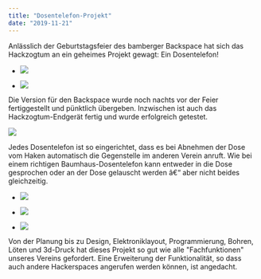 ```yaml
---
title: "Dosentelefon-Projekt"
date: "2019-11-21"
---
```


Anlässlich der Geburtstagsfeier des bamberger Backspace hat sich das Hackzogtum an ein geheimes Projekt gewagt: Ein Dosentelefon!

- ![](https://hackzogtum-coburg.de/wp-content/uploads/2019/11/dosentelefonHackzogtum_08.jpg)
    
- ![](https://hackzogtum-coburg.de/wp-content/uploads/2019/11/dosentelefonHackzogtum_01-768x1024.jpg)
    

Die Version für den Backspace wurde noch nachts vor der Feier fertiggestellt und pünktlich übergeben. Inzwischen ist auch das Hackzogtum-Endgerät fertig und wurde erfolgreich getestet.

![](https://hackzogtum-coburg.de/wp-content/uploads/2019/11/dosentelefonHackzogtum_04.jpg)

Jedes Dosentelefon ist so eingerichtet, dass es bei Abnehmen der Dose vom Haken automatisch die Gegenstelle im anderen Verein anruft. Wie bei einem richtigen Baumhaus-Dosentelefon kann entweder in die Dose gesprochen oder an der Dose gelauscht werden â€“ aber nicht beides gleichzeitig.

- ![](https://hackzogtum-coburg.de/wp-content/uploads/2019/11/dosentelefonHackzogtum_05.png)
    
- ![](https://hackzogtum-coburg.de/wp-content/uploads/2019/11/dosentelefonHackzogtum_07-1024x931.jpg)
    
- ![](https://hackzogtum-coburg.de/wp-content/uploads/2019/11/dosentelefonHackzogtum_06-1024x575.jpg)
    

Von der Planung bis zu Design, Elektroniklayout, Programmierung, Bohren, Löten und 3d-Druck hat dieses Projekt so gut wie alle "Fachfunktionen" unseres Vereins gefordert. Eine Erweiterung der Funktionalität, so dass auch andere Hackerspaces angerufen werden können, ist angedacht.
